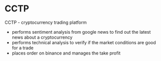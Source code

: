 # CCTP
CCTP - cryptocurrency trading platform

- performs sentiment analysis from google news to find out the latest news about a cryptocurrency
- performs technical analysis to verify if the market conditions are good for a trade
- places order on binance and manages the take profit
